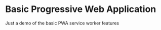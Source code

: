 # Basic Progressive Web Application

Just a demo of the basic PWA service worker features

<!-- https://www.pwabuilder.com -->
<!-- https://www.pwabuilder.com/imageGenerator -->

<!-- git init -->
<!-- git add . -->
<!-- git commit -m "first commit" -->
<!-- git branch -M main -->
<!-- git remote add origin https://github.com/sarbanandadev/PWA-App.git -->
<!-- git push -u origin main -->

<!-- …or push an existing repository from the command line -->
<!-- git remote add origin https://github.com/sarbanandadev/PWA-App.git -->
<!-- git branch -M main -->
<!-- git push -u origin main -->

<!-- git add . -->
<!-- git remote add origin https://github.com/sarbanandadev/PWA-App.git -->
<!-- git push https://github.com/sarbanandadev/PWA-App.git -->
<!-- username: sarbanandadev -->
<!-- password: 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 -->
<!-- git pull https://github.com/sarbanandadev/PWA-App.git -->

<!-- https://sarbanandadev.github.io/PWA-App/ -->

